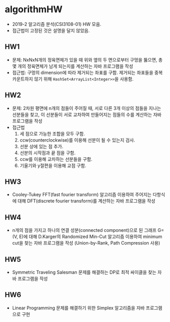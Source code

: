 # algorithmHW
- 2019-2 알고리즘 분석(CSI3108-01) HW 모음.
- 접근법이 고정된 것은 설명을 달지 않았음.

## HW1
- 문제: NxNxN개의 정육면체가 있을 때 위와 옆의 두 면으로부터 구멍을 뚫으면, 총 몇 개의 정육면체가 남게 되는지를 계산하는 자바 프로그램을 작성
- 접근법: 구멍의 dimension에 따라 제거되는 좌표를 구함. 제거되는 좌표들을 중복 카운트하지 않기 위해 `HashSet<ArrayList<Integer>>`을 사용함.

## HW2
- 문제: 2차원 평면에 n개의 점들이 주어질 때, 서로 다른 3개 이상의 점들을 지나는 선분들을 찾고, 이 선분들이 서로 교차하여 만들어지는 점들의 수를 계산하는 자바 프로그램을 작성
- 접근법
  1. 세 점으로 가능한 조합을 모두 구함.
  2. ccw(counterclockwise)를 이용해 선분이 될 수 있는지 검사.
  3. 선분 상에 있는 점 추가.
  4. 선분의 시작점과 끝 점을 구함.
  5. ccw를 이용해 교차하는 선분들을 구함.
  6. 기울기와 y절편을 이용해 교점 구함.

## HW3
- Cooley-Tukey FFT(fast fourier transform) 알고리즘 이용하여 주어지는 다항식에 대해 DFT(discrete fourier transform)를 계산하는 자바 프로그램을 작성

## HW4
- n개의 점을 가지고 하나의 연결 성분(connected component)으로 된 그래프 G=(V, E)에 대해 D.Karger의 Randomized Min-Cut 알고리즘 이용하여 minimum cut을 찾는 자바 프로그램을 작성 (Union-by-Rank, Path Compression 사용)

## HW5
- Symmetric Traveling Salesman 문제를 해결하는 DP로 최적 싸이클을 찾는 자바 프로그램을 작성

## HW6
- Linear Programming 문제를 해결하기 위한 Simplex 알고리즘을 자바 프로그램으로 구현
